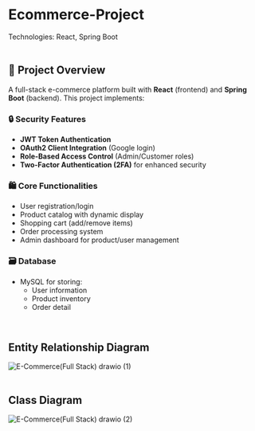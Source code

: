 # Ecommerce-Project
Technologies: React, Spring Boot
<br><br>

## 📌 Project Overview  
A full-stack e-commerce platform built with **React** (frontend) and **Spring Boot** (backend). This project implements:  

### 🔒 Security Features  
- **JWT Token Authentication**  
- **OAuth2 Client Integration** (Google login)  
- **Role-Based Access Control** (Admin/Customer roles)  
- **Two-Factor Authentication (2FA)** for enhanced security  

### 🛍️ Core Functionalities  
- User registration/login  
- Product catalog with dynamic display  
- Shopping cart (add/remove items)  
- Order processing system  
- Admin dashboard for product/user management  

### 🗃️ Database  
- MySQL for storing:  
  - User information 
  - Product inventory  
  - Order detail  

<br>

## Entity Relationship Diagram 

![E-Commerce(Full Stack) drawio (1)](https://github.com/user-attachments/assets/f4860201-3f1c-466a-a240-810e48c47f66)
<br><br>

## Class Diagram

![E-Commerce(Full Stack) drawio (2)](https://github.com/user-attachments/assets/fd033e19-1f01-406d-87b2-f87c88427990)

<br><br>

